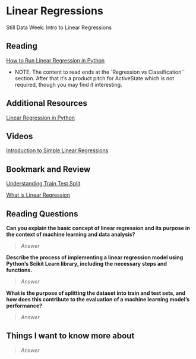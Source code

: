 # Linear Regressions

Still Data Week: Intro to Linear Regressions

## Reading

[How to Run Linear Regression in Python](https://www.activestate.com/resources/quick-reads/how-to-run-linear-regressions-in-python-scikit-learn/)

- NOTE: The content to read ends at the `Regression vs Classification`` section. After that it’s a product pitch for ActiveState which is not required, though you may find it interesting.

## Additional Resources

[Linear Regression in Python](https://realpython.com/linear-regression-in-python/)

## Videos

[Introduction to Simple Linear Regressions](https://www.youtube.com/watch?v=KsVBBJRb9TE)

## Bookmark and Review

[Understanding Train Test Split](https://builtin.com/data-science/train-test-split)

[What is Linear Regression](https://www.statisticssolutions.com/free-resources/directory-of-statistical-analyses/what-is-linear-regression/)

## Reading Questions

**Can you explain the basic concept of linear regression and its purpose in the context of machine learning and data analysis?**

>*Answer*

**Describe the process of implementing a linear regression model using Python’s Scikit Learn library, including the necessary steps and functions.**

>*Answer*

**What is the purpose of splitting the dataset into train and test sets, and how does this contribute to the evaluation of a machine learning model’s performance?**

>*Answer*

## Things I want to know more about

>*Answer*
